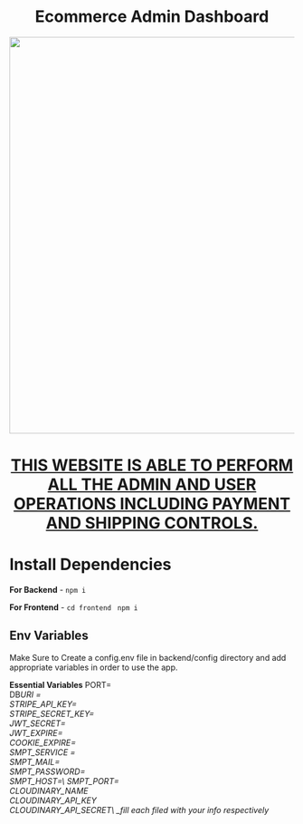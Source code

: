 <h1 align="center">Ecommerce Admin Dashboard</h1>
<a href="#">
  <div align="center"> 
    <img src="https://res.cloudinary.com/dyoczrvps/image/upload/v1674942962/Portfolio/Dashboard_slw8ta.png" width='700'/>
    <h1>THIS WEBSITE IS ABLE TO PERFORM ALL THE ADMIN AND USER OPERATIONS
            INCLUDING PAYMENT AND SHIPPING CONTROLS.</h1>
  </div>
</a>  
 
# Install Dependencies     

**For Backend** - `npm i`  

**For Frontend** - `cd frontend` ` npm i`

## Env Variables

Make Sure to Create a config.env file in backend/config directory and add appropriate variables in order to use the app.

**Essential Variables**
PORT=\
DB*URI =\
STRIPE_API_KEY=\
STRIPE_SECRET_KEY=\
JWT_SECRET=\
JWT_EXPIRE=\
COOKIE_EXPIRE=\
SMPT_SERVICE =\
SMPT_MAIL=\
SMPT_PASSWORD=\
SMPT_HOST=\ 
SMPT_PORT=\
CLOUDINARY_NAME\
CLOUDINARY_API_KEY\
CLOUDINARY_API_SECRET\ 
\_fill each filed with your info respectively*
 
